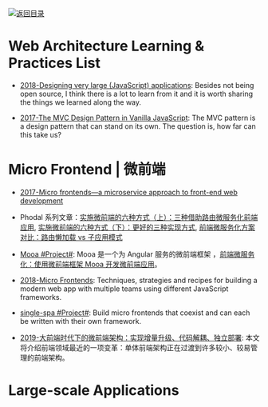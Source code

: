 [![返回目录](https://user-images.githubusercontent.com/5803001/38079637-ff0abcf0-3371-11e8-9b76-ad651620afc7.jpg)](https://github.com/wx-chevalier/Awesome-Lists)

# Web Architecture Learning & Practices List

- [2018-Designing very large (JavaScript) applications](https://medium.com/@cramforce/designing-very-large-javascript-applications-6e013a3291a3): Besides not being open source, I think there is a lot to learn from it and it is worth sharing the things we learned along the way.

* [2017-The MVC Design Pattern in Vanilla JavaScript](https://www.sitepoint.com/mvc-design-pattern-javascript/): The MVC pattern is a design pattern that can stand on its own. The question is, how far can this take us?

# Micro Frontend | 微前端

- [2017-Micro frontends—a microservice approach to front-end web development](https://parg.co/bI7)

- Phodal 系列文章：[实施微前端的六种方式（上）：三种借助路由微服务化前端应用](https://www.phodal.com/blog/implement-microfrontend-apply-route-change/), [实施微前端的六种方式（下）：更好的三种实现方式](https://parg.co/o3W), [前端微服务化方案对比：路由懒加载 vs 子应用模式](https://parg.co/o3g)

- [Mooa #Project#](https://github.com/phodal/mooa): Mooa 是一个为 Angular 服务的微前端框架 ，[前端微服务化：使用微前端框架 Mooa 开发微前端应用](https://parg.co/o3F)。

- [2018-Micro Frontends](https://micro-frontends.org/): Techniques, strategies and recipes for building a modern web app with multiple teams using different JavaScript frameworks.

- [single-spa #Project#](https://single-spa.js.org/docs/getting-started-overview.html): Build micro frontends that coexist and can each be written with their own framework.

- [2019-大前端时代下的微前端架构：实现增量升级、代码解耦、独立部署](https://mp.weixin.qq.com/s/DVkrV_KKE9KaGSeUSenc6w): 本文将介绍前端领域最近的一项变革：单体前端架构正在过渡到许多较小、较易管理的前端架构。

# Large-scale Applications


